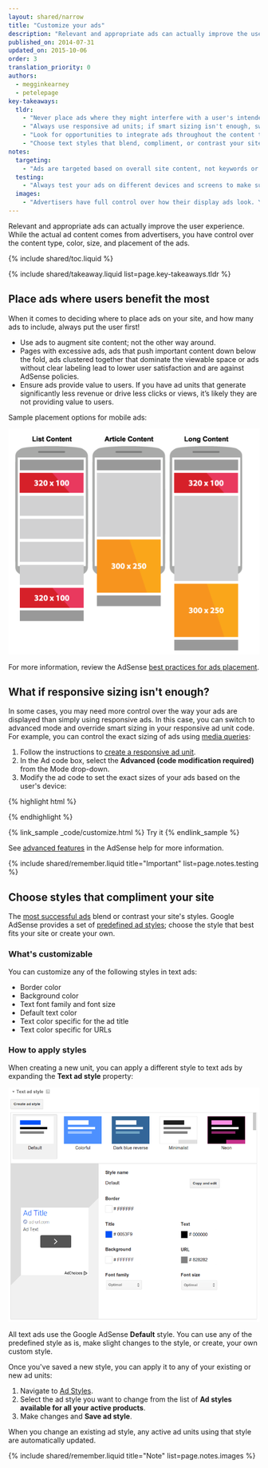 ```yaml
---
layout: shared/narrow
title: "Customize your ads"
description: "Relevant and appropriate ads can actually improve the user experience. While the actual ad content comes from advertisers, you have control over the content type, color, size, and placement of the ads."
published_on: 2014-07-31
updated_on: 2015-10-06
order: 3
translation_priority: 0
authors:
  - megginkearney
  - petelepage
key-takeaways:
  tldr: 
    - "Never place ads where they might interfere with a user's intended experience on your site; ensure ads above the fold don't push important content below it."
    - "Always use responsive ad units; if smart sizing isn't enough, switch to advanced mode."
    - "Look for opportunities to integrate ads throughout the content to avoid ad blindness."
    - "Choose text styles that blend, compliment, or contrast your site."
notes:
  targeting:
    - "Ads are targeted based on overall site content, not keywords or categories. If you'd like to display ads related to specific topics, include complete sentences and paragraphs about these topics."
  testing:
    - "Always test your ads on different devices and screens to make sure that the responsive behavior is working correctly."
  images:
    - "Advertisers have full control over how their display ads look. You can influence the types of display ads that appear on your site using ad placement and sizing, but you can't actually control the image content."
---
```


<p class="intro">
  Relevant and appropriate ads can actually improve the user experience. While the actual ad content comes from advertisers, you have control over the content type, color, size, and placement of the ads.
</p>


{% include shared/toc.liquid %}

{% include shared/takeaway.liquid list=page.key-takeaways.tldr %}

## Place ads where users benefit the most

When it comes to deciding where to place ads on your site,
and how many ads to include, always put the user first!

* Use ads to augment site content; not the other way around.
* Pages with excessive ads, ads that push important content down below the fold, 
ads clustered together that dominate the viewable space or ads without clear 
labeling lead to lower user satisfaction and are against AdSense policies.
* Ensure ads provide value to users. If you have ad units that generate 
significantly less revenue or drive less clicks or views, it’s likely they 
are not providing value to users.

Sample placement options for mobile ads:

<img src="images/mobile_ads_placement.png" class="center" alt="Sample mobile image ad">

For more information, review the AdSense 
[best practices for ads placement](https://support.google.com/adsense/answer/1282097).


## What if responsive sizing isn't enough?
In some cases, you may need more control over the way your ads are displayed
than simply using responsive ads.  In this case, you can switch 
to advanced mode and override smart sizing in your responsive ad unit code. 
For example, you can control the exact sizing of ads using
[media queries](/web/fundamentals/design-and-ui/responsive/fundamentals/use-media-queries):

1. Follow the instructions to [create a responsive ad unit]({{site.fundamentals}}/monetization/ads/include-ads.html#create-ad-units).
2. In the Ad code box, select the <strong>Advanced (code modification required)</strong>
from the Mode drop-down.
3. Modify the ad code to set the exact sizes of your ads based on the user's device:

{% highlight html %}
<ins class="adsbygoogle adslot_1"
    style="display:block;"
    data-ad-client="ca-pub-1234"
    data-ad-slot="5678"></ins>
<script async src="//pagead2.googlesyndication.com/pagead/js/adsbygoogle.js"></script>
<script>(adsbygoogle = window.adsbygoogle || []).push({});</script>
{% endhighlight %}

{% link_sample _code/customize.html %}
  Try it
{% endlink_sample %}

See [advanced features](https://support.google.com/adsense/answer/3543893) in the AdSense help for more information.

{% include shared/remember.liquid title="Important" list=page.notes.testing %}

## Choose styles that compliment your site

The [most successful ads](https://support.google.com/adsense/answer/17957)
blend or contrast your site's styles. Google AdSense provides a set of 
[predefined ad styles](https://support.google.com/adsense/answer/6002585);
choose the style that best fits your site or create your own.

### What's customizable

You can customize any of the following styles in text ads:

* Border color
* Background color
* Text font family and font size
* Default text color
* Text color specific for the ad title
* Text color specific for URLs

### How to apply styles

When creating a new unit, you can apply a different style to text ads by 
expanding the <strong>Text ad style</strong> property:

<img src="images/customize.png" class="center" alt="Text ad styles">

All text ads use the Google AdSense <strong>Default</strong> style.  You can 
use any of the predefined style as is, make slight changes to the style,
or create, your own custom style.

Once you've saved a new style, you can apply it to any of your existing or 
new ad units:

1. Navigate to [Ad Styles](https://www.google.com/adsense/app#myads-springboard/view=AD_STYLES).
2. Select the ad style you want to change from the list of 
<strong>Ad styles available for all your active products</strong>.
3. Make changes and <strong>Save ad style</strong>.

When you change an existing ad style, any active ad units using that style 
are automatically updated.

{% include shared/remember.liquid title="Note" list=page.notes.images %}

